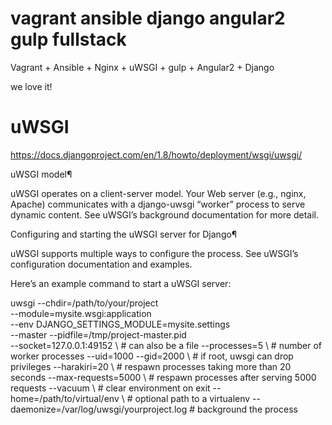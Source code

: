 #  vagrant ansible django angular2 gulp fullstack
Vagrant + Ansible + Nginx + uWSGI + gulp + Angular2 + Django 

we love it!

#  uWSGI

https://docs.djangoproject.com/en/1.8/howto/deployment/wsgi/uwsgi/


uWSGI model¶

uWSGI operates on a client-server model. Your Web server (e.g., nginx, Apache) communicates with a django-uwsgi “worker” process to serve dynamic content. See uWSGI’s background documentation for more detail.

Configuring and starting the uWSGI server for Django¶

uWSGI supports multiple ways to configure the process. See uWSGI’s configuration documentation and examples.

Here’s an example command to start a uWSGI server:

uwsgi --chdir=/path/to/your/project \
    --module=mysite.wsgi:application \
    --env DJANGO_SETTINGS_MODULE=mysite.settings \
    --master --pidfile=/tmp/project-master.pid \
    --socket=127.0.0.1:49152 \      # can also be a file
    --processes=5 \                 # number of worker processes
    --uid=1000 --gid=2000 \         # if root, uwsgi can drop privileges
    --harakiri=20 \                 # respawn processes taking more than 20 seconds
    --max-requests=5000 \           # respawn processes after serving 5000 requests
    --vacuum \                      # clear environment on exit
    --home=/path/to/virtual/env \   # optional path to a virtualenv
    --daemonize=/var/log/uwsgi/yourproject.log      # background the process
